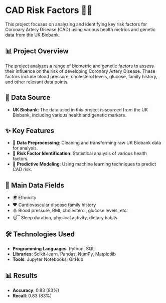 # CAD Risk Factors 🏥💓

This project focuses on analyzing and identifying key risk factors for Coronary Artery Disease (CAD) using various health metrics and genetic data from the UK Biobank.

## 📊 Project Overview

The project analyzes a range of biometric and genetic factors to assess their influence on the risk of developing Coronary Artery Disease. These factors include blood pressure, cholesterol levels, glucose, family history, and other relevant data points.

## 📁 Data Source

- **UK Biobank**: The data used in this project is sourced from the UK Biobank, including various health and genetic markers.

## ✨ Key Features

- 🧹 **Data Preprocessing**: Cleaning and transforming raw UK Biobank data for analysis.
- 🧠 **Risk Factor Identification**: Statistical analysis of various health factors.
- 🔮 **Predictive Modeling**: Using machine learning techniques to predict CAD risk.

## 🔑 Main Data Fields

- 🌍 Ethnicity
- ❤️ Cardiovascular disease family history
- 🩸 Blood pressure, BMI, cholesterol, glucose levels, etc.
- 😴 Sleep duration, physical activity, dietary habits

## 🛠️ Technologies Used

- **Programming Languages**: Python, SQL
- **Libraries**: Scikit-learn, Pandas, NumPy, Matplotlib
- **Tools**: Jupyter Notebooks, GitHub

## 📊 Results

- **Accuracy**: 0.83 (83%)
- **Recall**: 0.83 (83%)
